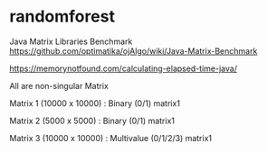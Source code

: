 # randomforest

Java Matrix Libraries Benchmark
https://github.com/optimatika/ojAlgo/wiki/Java-Matrix-Benchmark

https://memorynotfound.com/calculating-elapsed-time-java/

All are non-singular Matrix

Matrix 1 (10000 x 10000)  : Binary (0/1)  matrix1

Matrix 2 (5000 x 5000)    : Binary (0/1)  matrix1

Matrix 3 (10000 x 10000)  : Multivalue (0/1/2/3) matrix1
